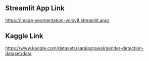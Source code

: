 ## Streamlit App Link
https://image-segmentation-yolov8.streamlit.app/
## Kaggle Link
https://www.kaggle.com/datasets/saralagrawal/gender-detection-dataset/data
